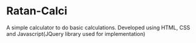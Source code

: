 # Ratan-Calci
A simple calculator to do basic calculations. Developed using HTML, CSS and Javascript(JQuery library used for implementation)
